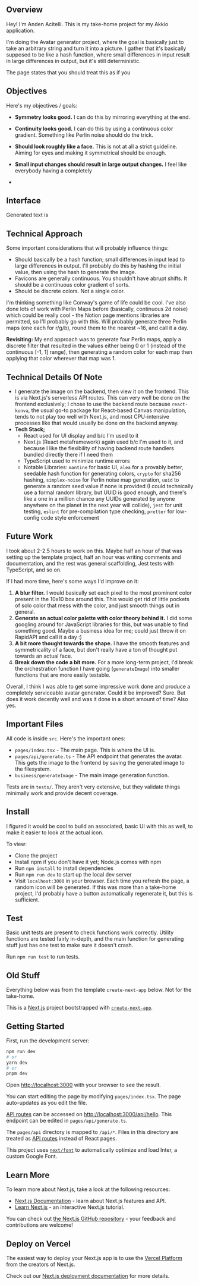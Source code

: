 ## Overview

Hey! I'm Anden Acitelli. This is my take-home project for my Akkio application.

I'm doing the Avatar generator project, where the goal is basically just to take an arbitrary string and turn it into a picture. I gather that it's basically supposed to be like a hash function, where small differences in input result in large differences in output, but it's still deterministic.

The page states that you should treat this as if you 

## Objectives

Here's my objectives / goals:

- **Symmetry looks good.** I can do this by mirroring everything at the end.
- **Continuity looks good.** I can do this by using a continuous color gradient. Something like Perlin noise should do the trick.

- **Should look roughly like a face.** This is not at all a strict guideline. Aiming for eyes and making it symmetrical should be enough.
- **Small input changes should result in large output changes.** I feel like everybody having a completely  
- 
## Interface

Generated text is 

## Technical Approach

Some important considerations that will probably influence things:

- Should basically be a hash function; small differences in input lead to large differences in output. I'll probably do this by hashing the initial value, then using the hash to generate the image.
- Favicons are generally continuous. You shouldn't have abrupt shifts. It should be a continuous color gradient of sorts.
- Should be discrete colors. Not a single color.

I'm thinking something like Conway's game of life could be cool. I've also done lots of work with Perlin Maps before (basically, continuous 2d noise) which could be really cool - the Notion page mentions libraries are permitted, so I'll probably go with this. Will probably generate three Perlin maps (one each for r/g/b), round them to the nearest ~16, and call it a day.

**Revisiting:** My end approach was to generate four Perlin maps, apply a discrete filter that resulted in the values either being 0 or 1 (instead of the continuous [-1, 1] range), then generating a random color for each map then applying that color wherever that map was 1.

## Technical Details Of Note

- I generate the image on the backend, then view it on the frontend. This is via Next.js's serverless API routes. This can very well be done on the frontend exclusively; I chose to use the backend route because `react-konva`, the usual go-to package for React-based Canvas manipulation, tends to not play too well with Next.js, and most CPU-intensive processes like that would usually be done on the backend anyway.
- **Tech Stack;** 
  - React used for UI display and b/c I'm used to it
  - Next.js (React metaframework) again used b/c I'm used to it, and because I like the flexibility of having backend route handlers bundled directly there if I need them
  - TypeScript used to minimize runtime errors
  - Notable Libraries: `mantine` for basic UI, `alea` for a provably better, seedable hash function for generating colors, `crypto` for sha256 hashing,  `simplex-noise` for Perlin noise map generation, `uuid` to generate a random seed value if none is provided (I could technically use a formal random library, but UUID is good enough, and there's like a one in a million chance any UUIDs generated by anyone anywhere on the planet in the next year will collide), `jest` for unit testing, `eslint` for pre-compilation type checking, `pretter` for low-config code style enforcement

## Future Work

I took about 2-2.5 hours to work on this. Maybe half an hour of that was setting up the template project, half an hour was writing comments and documentation, and the rest was general scaffolding, Jest tests with TypeScript, and so on.

If I had more time, here's some ways I'd improve on it:

1. **A blur filter.** I would basically set each pixel to the most prominent color present in the 10x10 box around this. This would get rid of little pockets of solo color that mess with the color, and just smooth things out in general.
2. **Generate an actual color palette with color theory behind it.** I did some googling around for JavaScript libraries for this, but was unable to find something good. Maybe a business idea for me; could just throw it on RapidAPI and call it a day :)
3. **A bit more thought towards the shape.** I have the smooth features and symmetricality of a face, but don't really have a ton of thought put towards an actual face.
4. **Break down the code a bit more.** For a more long-term project, I'd break the orchestration function I have going (`generateImage`) into smaller functions that are more easily testable.

Overall, I think I was able to get some impressive work done and produce a completely serviceable avatar generator. Could it be improved? Sure. But does it work decently well and was it done in a short amount of time? Also yes.

## Important Files

All code is inside `src`. Here's the important ones:

- `pages/index.tsx` - The main page. This is where the UI is.
- `pages/api/generate.ts` - The API endpoint that generates the avatar. This gets the image to the frontend by saving the generated image to the filesystem.
- `business/generateImage` - The main image generation function.

Tests are in `tests/`. They aren't very extensive, but they validate things minimally work and provide decent coverage.

## Install

I figured it would be cool to build an associated, basic UI with this as well, to make it easier to look at the actual icon.

To view:

- Clone the project
- Install npm if you don't have it yet; Node.js comes with npm
- Run `npm install` to install dependencies
- Run `npm run dev` to start up the local dev server
- Visit `localhost:3000` in your browser. Each time you refresh the page, a random icon will be generated. If this was more than a take-home project, I'd probably have a button automatically regenerate it, but this is sufficient.

## Test
Basic unit tests are present to check functions work correctly. Utility functions are tested fairly in-depth, and the main function for generating stuff just has one test to make sure it doesn't crash.

Run `npm run test` to run tests.

## Old Stuff

Everything below was from the template `create-next-app` below. Not for the take-home.

This is a [Next.js](https://nextjs.org/) project bootstrapped with [`create-next-app`](https://github.com/vercel/next.js/tree/canary/packages/create-next-app).

## Getting Started

First, run the development server:

```bash
npm run dev
# or
yarn dev
# or
pnpm dev
```

Open [http://localhost:3000](http://localhost:3000) with your browser to see the result.

You can start editing the page by modifying `pages/index.tsx`. The page auto-updates as you edit the file.

[API routes](https://nextjs.org/docs/api-routes/introduction) can be accessed on [http://localhost:3000/api/hello](http://localhost:3000/api/hello). This endpoint can be edited in `pages/api/generate.ts`.

The `pages/api` directory is mapped to `/api/*`. Files in this directory are treated as [API routes](https://nextjs.org/docs/api-routes/introduction) instead of React pages.

This project uses [`next/font`](https://nextjs.org/docs/basic-features/font-optimization) to automatically optimize and load Inter, a custom Google Font.

## Learn More

To learn more about Next.js, take a look at the following resources:

- [Next.js Documentation](https://nextjs.org/docs) - learn about Next.js features and API.
- [Learn Next.js](https://nextjs.org/learn) - an interactive Next.js tutorial.

You can check out [the Next.js GitHub repository](https://github.com/vercel/next.js/) - your feedback and contributions are welcome!

## Deploy on Vercel

The easiest way to deploy your Next.js app is to use the [Vercel Platform](https://vercel.com/new?utm_medium=default-template&filter=next.js&utm_source=create-next-app&utm_campaign=create-next-app-readme) from the creators of Next.js.

Check out our [Next.js deployment documentation](https://nextjs.org/docs/deployment) for more details.

